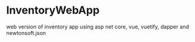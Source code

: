 # InventoryWebApp
web version of inventory app using asp net core, vue, vuetify, dapper and newtonsoft.json
